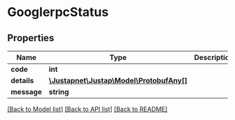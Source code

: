 # GooglerpcStatus

## Properties
Name | Type | Description | Notes
------------ | ------------- | ------------- | -------------
**code** | **int** |  | [optional] 
**details** | [**\Justapnet\Justap\Model\ProtobufAny[]**](ProtobufAny.md) |  | [optional] 
**message** | **string** |  | [optional] 

[[Back to Model list]](../README.md#documentation-for-models) [[Back to API list]](../README.md#documentation-for-api-endpoints) [[Back to README]](../README.md)


